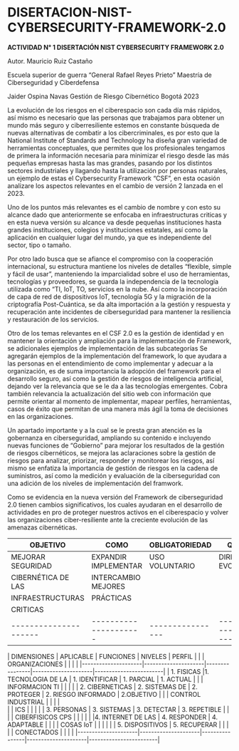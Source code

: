 # DISERTACION-NIST-CYBERSECURITY-FRAMEWORK-2.0

**ACTIVIDAD N° 1 DISERTACIÓN NIST CYBERSECURITY FRAMEWORK 2.0**


 


Autor.
Mauricio Ruiz Castaño



Escuela superior de guerra “General Rafael Reyes Prieto”
Maestría de Ciberseguridad y Ciberdefensa



Jaider Ospina Navas 
Gestión de Riesgo Cibernético 
Bogotá 2023


La evolución de los riesgos en el ciberespacio son cada día más rápidos, así mismo es necesario que las personas que trabajamos para obtener un mundo más seguro y ciberresiliente estemos en constante búsqueda de nuevas alternativas de combatir a los cibercriminales, es por esto que la National Institute of Standards and Technology ha diseña gran variedad de herramientas conceptuales, que permites que los profesionales tengamos de primera la información necesaria para minimizar el riesgo desde las más pequeñas empresas hasta las mas grandes, pasando por los distintos sectores industriales y llagando hasta la utilización por personas naturales, un ejemplo de estas el Cybersecurity Framework “CSF”, en esta ocasión analizare los aspectos relevantes en el cambio de versión 2 lanzada en el 2023.

Uno de los puntos más relevantes es el cambio de nombre y con esto su alcance dado que anteriormente se enfocaba en infraestructuras criticas y en esta nueva versión su alcance va desde pequeñas instituciones hasta grandes instituciones, colegios y instituciones estatales, así como la aplicación en cualquier lugar del mundo, ya que es independiente del sector, tipo o tamaño.

Por otro lado busca que se afiance el compromiso con la cooperación internacional, su estructura mantiene los niveles de detalles “flexible, simple y fácil de usar”, manteniendo la imparcialidad sobre el uso de herramientas, tecnologías y proveedores, se guarda la independencia de la tecnología utilizada como “TI, IoT, TO, servicios en la nube. Así como la incorporación de capa de red de dispositivos IoT, tecnología 5G y la migración de la criptografía Post-Cuántica, se da alta importación a la gestión y respuesta y recuperación ante incidentes de ciberseguridad para mantener la resiliencia y restauración de los servicios.

Otro de los temas relevantes en el CSF 2.0 es la gestión de identidad y en mantener la orientación y ampliación para la implementación de Framework, se adicionales ejemplos de implementación de las subcategorías 
Se agregarán ejemplos de la implementación del framework, lo que ayudara a las personas en el entendimiento de como implementar y adecuar a la organización, es de suma importancia la adopción del framework para el desarrollo seguro, así como la gestión de riesgos de inteligencia artificial, dejando ver la relevancia que se le da a las tecnologías emergentes. Cobra también relevancia la actualización del sitio web con información que permite orientar al momento de implementar, mapear perfiles, herramientas, casos de éxito que permitan de una manera más ágil la toma de decisiones en las organizaciones.

Un apartado importante y a la cual se le presta gran atención es la gobernanza en ciberseguridad, ampliando su contenido e incluyendo nuevas funciones de “Gobierno” para mejorar los resultados de la gestión de riesgos cibernéticos, se mejora las aclaraciones sobre la gestión de riesgos para analizar, priorizar, responder y monitorear los riesgos, así mismo se enfatiza la importancia de gestión de riesgos en la cadena de suministros, así como la medición y evaluación de la ciberseguridad con una adición de los niveles de implementación del framwork.

Como se evidencia en la nueva versión del Framework de ciberseguridad 2.0 tienen cambios significativos, los cuales ayudaran en el desarrollo de actividades en pro de proteger nuestros activos en el ciberespacio y volver las organizaciones ciber-resiliente ante la creciente evolución de las amenazas cibernéticas.  

|       OBJETIVO      |       COMO          | OBLIGATORIEDAD |   QUIEN             |        PARA QUÉ        |
|---------------------|---------------------|----------------|---------------------|------------------------|
|  MEJORAR SEGURIDAD  |EXPANDIR IMPLEMENTAR | USO VOLUNTARIO | DIRECCIÓN EVOLUTIVA | AUMENTO CIBERSEGURIDAD |
|  CIBERNÉTICA DE LAS |INTERCAMBIO MEJORES  |                |                     |                        |
|   INFRAESTRUCTURAS  |     PRÁCTICAS       |                |                     |                        |
|      CRITICAS       |                     |                |                     |                        | 
|---------------------|---------------------|----------------|---------------------|------------------------|

|      DIMENSIONES    |     APLICABLE       |    FUNCIONES   |        NIVELES      |          PERFIL        |
|                     |  ORGANIZACIONES     |                |                     |                        |
|---------------------|---------------------|----------------|---------------------|------------------------|
|    1. FISICAS	      |1. TECNOLOGIA DE LA  | 1. IDENTIFICAR | 	   1. PARCIAL      |       1. ACTUAL        | 
|                     |    INFORMACION TI   |                |                     |                        | 
|  2. CIBERNETICAS    |	2. SISTEMAS DE      |  2. PROTEGER   | 2. RIESGO INFORMADO |       2.OBJETIVO       |
|                     |  CONTROL INDUSTRIAL |                |                     |                        |         
|                     |        ICS	    |  	             |	                   |                        |
|     3. PERSONAS     | 3. SISTEMAS         |   3. DETECTAR  |    3. REPETIBLE	   |                        |
|                     |   CIBERFISICOS CPS  |		     |                     |                        |
|                     |4. INTERNET DE LAS   |  4. RESPONDER  |    4. ADAPTABLE     |                        |
|                     |       COSAS IoT     |		     | 	                   |                        | 
|                     |  5. DISPOSITIVOS    |  5. RECUPERAR  |                     |                        | 
|                     |     CONECTADOS	    | 		     |                     |                        | 
|---------------------|---------------------|----------------|---------------------|------------------------|
